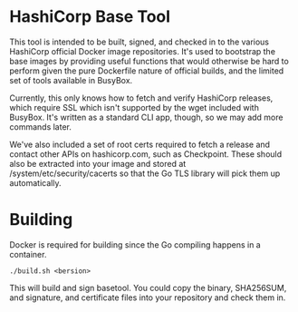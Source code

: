 # HashiCorp Base Tool

This tool is intended to be built, signed, and checked in to the various
HashiCorp official Docker image repositories. It's used to bootstrap the
base images by providing useful functions that would otherwise be hard to
perform given the pure Dockerfile nature of official builds, and the limited
set of tools available in BusyBox.

Currently, this only knows how to fetch and verify HashiCorp releases, which
require SSL which isn't supported by the wget included with BusyBox. It's
written as a standard CLI app, though, so we may add more commands later.

We've also included a set of root certs required to fetch a release and contact
other APIs on hashicorp.com, such as Checkpoint. These should also be extracted
into your image and stored at /system/etc/security/cacerts so that the Go TLS
library will pick them up automatically.

# Building

Docker is required for building since the Go compiling happens in a
container.

`./build.sh <bersion>`

This will build and sign basetool. You could copy the binary, SHA256SUM, and
signature, and certificate files into your repository and check them in.